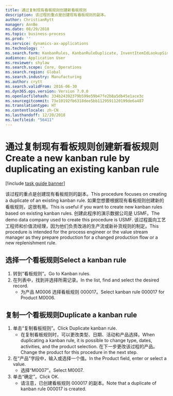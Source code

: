 ```yaml
---
title: 通过复制现有看板规则创建新看板规则
description: 该过程的重点是创建现有看板规则的副本。
author: ChristianRytt
manager: AnnBe
ms.date: 08/29/2018
ms.topic: business-process
ms.prod: ''
ms.service: dynamics-ax-applications
ms.technology: ''
ms.search.form: KanbanRules, KanbanRuleDuplicate, InventItemIdLookupSimple
audience: Application User
ms.reviewer: shylaw
ms.search.scope: Core, Operations
ms.search.region: Global
ms.search.industry: Manufacturing
ms.author: crytt
ms.search.validFrom: 2016-06-30
ms.dyn365.ops.version: Version 7.0.0
ms.openlocfilehash: 334b24392379b599e59b47fe2b8a5db45e1ace3c
ms.sourcegitcommit: 73e10192fb6318dee5bb1129591120199de6a487
ms.translationtype: HT
ms.contentlocale: zh-CN
ms.lasthandoff: 12/20/2018
ms.locfileid: "56411"
---
```

# <a name="create-a-new-kanban-rule-by-duplicating-an-existing-kanban-rule"></a><span data-ttu-id="f51c9-103">通过复制现有看板规则创建新看板规则</span><span class="sxs-lookup"><span data-stu-id="f51c9-103">Create a new kanban rule by duplicating an existing kanban rule</span></span>

[!include [task guide banner](../../includes/task-guide-banner.md)]

<span data-ttu-id="f51c9-104">该过程的重点是创建现有看板规则的副本。</span><span class="sxs-lookup"><span data-stu-id="f51c9-104">This procedure focuses on creating a duplicate of an existing kanban rule.</span></span> <span data-ttu-id="f51c9-105">如果您想要根据现有看板规则创建新的看板规则，这很有用。</span><span class="sxs-lookup"><span data-stu-id="f51c9-105">This is useful if you want to create new kanban rules based on existing kanban rules.</span></span> <span data-ttu-id="f51c9-106">创建此程序的演示数据公司是 USMF。</span><span class="sxs-lookup"><span data-stu-id="f51c9-106">The demo data company used to create this procedure is USMF.</span></span> <span data-ttu-id="f51c9-107">该过程面向工艺工程师和价值流经理，因为他们负责改进的生产流或新补货规则的制定。</span><span class="sxs-lookup"><span data-stu-id="f51c9-107">This procedure is intended for the process engineer or the value stream manager as they prepare production for a changed production flow or a new replenishment rule.</span></span>


## <a name="select-a-kanban-rule"></a><span data-ttu-id="f51c9-108">选择一个看板规则</span><span class="sxs-lookup"><span data-stu-id="f51c9-108">Select a kanban rule</span></span>
1. <span data-ttu-id="f51c9-109">转到“看板规则”。</span><span class="sxs-lookup"><span data-stu-id="f51c9-109">Go to Kanban rules.</span></span>
2. <span data-ttu-id="f51c9-110">在列表中，找到并选择所需记录。</span><span class="sxs-lookup"><span data-stu-id="f51c9-110">In the list, find and select the desired record.</span></span>
    * <span data-ttu-id="f51c9-111">为产品 M0006 选择看板规则 000017。</span><span class="sxs-lookup"><span data-stu-id="f51c9-111">Select kanban rule 000017 for Product M0006.</span></span>  

## <a name="duplicate-a-kanban-rule"></a><span data-ttu-id="f51c9-112">复制一个看板规则</span><span class="sxs-lookup"><span data-stu-id="f51c9-112">Duplicate a kanban rule</span></span>
1. <span data-ttu-id="f51c9-113">单击“复制看板规则”。</span><span class="sxs-lookup"><span data-stu-id="f51c9-113">Click Duplicate kanban rule.</span></span>
    * <span data-ttu-id="f51c9-114">在复制看板规则时，可以更改类型、日期、活动和产品选择。</span><span class="sxs-lookup"><span data-stu-id="f51c9-114">When duplicating a kanban rule, it is possible to change type, dates, activities, and the product selection.</span></span> <span data-ttu-id="f51c9-115">在下一步更改该过程的产品。</span><span class="sxs-lookup"><span data-stu-id="f51c9-115">Change the product for this procedure in the next step.</span></span>  
2. <span data-ttu-id="f51c9-116">在“产品”字段中，输入或选择一个值。</span><span class="sxs-lookup"><span data-stu-id="f51c9-116">In the Product field, enter or select a value.</span></span>
    * <span data-ttu-id="f51c9-117">选择“M0007”。</span><span class="sxs-lookup"><span data-stu-id="f51c9-117">Select M0007.</span></span>  
3. <span data-ttu-id="f51c9-118">单击“确定”。</span><span class="sxs-lookup"><span data-stu-id="f51c9-118">Click OK.</span></span>
    * <span data-ttu-id="f51c9-119">请注意，已创建看板规则 000017 的副本。</span><span class="sxs-lookup"><span data-stu-id="f51c9-119">Note that a duplicate of kanban rule 000017 is created.</span></span>    

